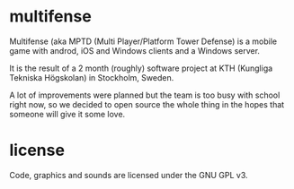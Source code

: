 multifense
==========

Multifense (aka MPTD (Multi Player/Platform Tower Defense) is a mobile game with androd, iOS and Windows clients and a Windows server.

It is the result of a 2 month (roughly) software project at KTH (Kungliga Tekniska Högskolan) in Stockholm, Sweden. 

A lot of improvements were planned but the team is too busy with school right now, so we decided to open source the whole thing in the hopes that someone will give it some love.

license
=======

Code, graphics and sounds are licensed under the GNU GPL v3. 

